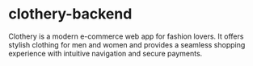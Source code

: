 # clothery-backend
Clothery is a modern e-commerce web app for fashion lovers. It offers stylish clothing for men and women and provides a seamless shopping experience with intuitive navigation and secure payments.
